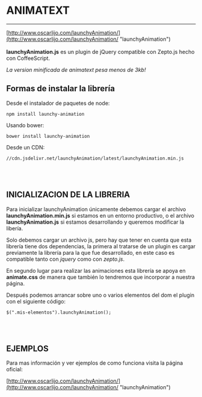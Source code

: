 # ANIMATEXT #

----------
[http://www.oscarlijo.com/launchyAnimation/](http://www.oscarlijo.com/launchyAnimation/ "launchyAnimation")
<br><br>
**launchyAnimation.js** es un plugin de jQuery compatible con Zepto.js hecho con CoffeeScript.

*La version minificada de animatext pesa menos de 3kb!*

## Formas de instalar la librería ##

Desde el instalador de paquetes de node:

    npm install launchy-animation

Usando bower:

    bower install launchy-animation

Desde un CDN:

    //cdn.jsdelivr.net/launchyAnimation/latest/launchyAnimation.min.js

<br><br>
## INICIALIZACION DE LA LIBRERIA ##

Para inicializar launchyAnimation únicamente debemos cargar el archivo **launchyAnimation.min.js** si estamos en un entorno productivo, o el archivo **launchyAnimation.js** si estamos desarrollando y queremos modificar la libería.

Solo debemos cargar un archivo js, pero hay que tener en cuenta que esta librería tiene dos dependencias, la primera al tratarse de un plugin es cargar previamente la librería para la que fue desarrollado, en este caso es compatible tanto con *jquery* como con *zepto.js*.

En segundo lugar para realizar las animaciones esta librería se apoya en **animate.css** de manera que también lo tendremos que incorporar a nuestra página.

Después podemos arrancar sobre uno o varios elementos del dom el plugin con el siguiente código:

    $(".mis-elementos").launchyAnimation();

<br><br>
## EJEMPLOS ##

Para mas información y ver ejemplos de como funciona visita la página oficial:

[http://www.oscarlijo.com/launchyAnimation/](http://www.oscarlijo.com/launchyAnimation/ "launchyAnimation")
